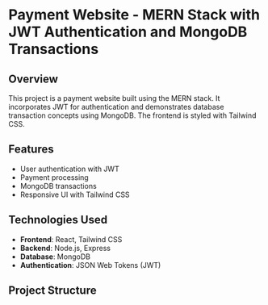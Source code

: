 # Payment Website - MERN Stack with JWT Authentication and MongoDB Transactions

## Overview
This project is a payment website built using the MERN stack. It incorporates JWT for authentication and demonstrates database transaction concepts using MongoDB. The frontend is styled with Tailwind CSS.

## Features
- User authentication with JWT
- Payment processing
- MongoDB transactions
- Responsive UI with Tailwind CSS

## Technologies Used
- **Frontend**: React, Tailwind CSS
- **Backend**: Node.js, Express
- **Database**: MongoDB
- **Authentication**: JSON Web Tokens (JWT)

## Project Structure
